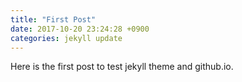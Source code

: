 ```yaml
---
title: "First Post" 
date: 2017-10-20 23:24:28 +0900 
categories: jekyll update
---
```


Here is the first post to test jekyll theme and github.io.
